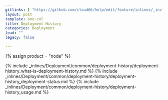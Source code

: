 ```yaml
---
gitlinks: [ "https://github.com/cloud66/help/edit/feature/inlines/_includes/_inlines/Deployment/common/deployment-history/deployment-history_what-is-deployment-history.html", "https://github.com/cloud66/help/edit/feature/inlines/_includes/_inlines/Deployment/common/deployment-history/deployment-history_deployment-status.html", "https://github.com/cloud66/help/edit/feature/inlines/_includes/_inlines/Deployment/common/deployment-history/deployment-history_usage.html" ]
layout: post
template: one-col
title: Deployment History
categories: Deployment
lead: ""
legacy: false

---
```

{% assign product = "node" %}

{% include _inlines/Deployment/common/deployment-history/deployment-history_what-is-deployment-history.md %}
{% include _inlines/Deployment/common/deployment-history/deployment-history_deployment-status.md %}
{% include _inlines/Deployment/common/deployment-history/deployment-history_usage.md %}
